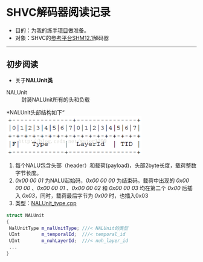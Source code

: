 # SHVC解码器阅读记录
* 目的：为我的练手[项目](https://github.com/LongmanLee/lmApp)做准备。
* 对象：SHVC的[参考平台SHM12.1](https://hevc.hhi.fraunhofer.de/svn/svn_SHVCSoftware/tags/SHM-12.1/)解码器

***

## 初步阅读
* 关于**NALUnit类**
<dl>
<dt>NALUnit</dt>
<dd>封装NALUnit所有的头和负载</dd>
</dl>

*NALUnit头部结构如下“
![](../image/NalUintHeader.png)

1. 每个NALU包含头部（header）和载荷(payload)，头部2byte长度，载荷整数字节长度。
2. _0x00 00 01_ 为NALU起始码，_0x00 00 00_ 为结束码。载荷中出现的 _0x00 00 00_ 、_0x00 00 01_ 、_0x00 00 02_ 和 _0x00 00 03_ 均在第二个 _0x00_ 后插入 _0x03_，同时，载荷最后字节为 _0x00_ 时，也插入0x03
3. 类型：[NALUnit_type.cpp](../source_code/NALUnit_type.cpp)

 ``` c++
struct NALUnit
{
  NalUnitType m_nalUnitType; ///< NALUnit的类型
  UInt        m_temporalId;  ///< temporal_id
  UInt        m_nuhLayerId;  ///< nuh_layer_id
  ...
}
```